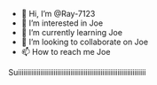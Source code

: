 - 👋 Hi, I’m @Ray-7123
- 👀 I’m interested in Joe
- 🌱 I’m currently learning Joe
- 💞️ I’m looking to collaborate on Joe
- 📫 How to reach me Joe

<!---
Ray-7123/Ray-7123 is a ✨ special ✨ repository because its `README.md` (this file) appears on your GitHub profile.
You can click the Preview link to take a look at your changes.
---> Suiiiiiiiiiiiiiiiiiiiiiiiiiiiiiiiiiiiiiiiiiiiiiiiiiiiiiiiiiiiiiiiiiiii
